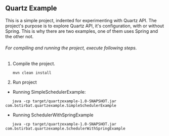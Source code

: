 ## Quartz Example   
   
This is a simple project, indented for experimenting with Quartz API. The project's purpose is to explore Quartz API, it's configuration, with or without Spring. This is why there are two examples, one of them uses Spring and the other not.       

###### For compiling and running the project, execute following steps.

1. Compile the project.
    ```shell
    mvn clean install
    ```

2. Run project
 * Running SimpleSchedulerExample: 
  ```shell
     java -cp target/quartzexample-1.0-SNAPSHOT.jar com.bstirbat.quartzexample.SimpleSchedulerExample
 ```     
 * Running SchedulerWithSpringExample 
  ```shell
     java -cp target/quartzexample-1.0-SNAPSHOT.jar com.bstirbat.quartzexample.SchedulerWithSpringExample
  ```
